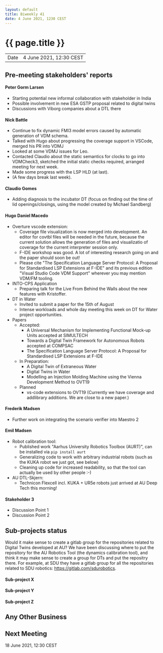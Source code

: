 ```yaml
---
layout: default
title: Biweekly 41
date: 4 June 2021, 1230 CEST
---
```


<script src="https://code.jquery.com/jquery-1.11.1.min.js">
</script>
<script src="/javascripts/edit.js"></script>
<script>setEditButonNm();</script>

# {{ page.title }}

|||
|---|---|
| Date | 4 June 2021, 12:30 CEST |


## Pre-meeting stakeholders' reports

<!-- Please keep in mind that the minutes are publicly available.-->

#### Peter Gorm Larsen
* Starting potential new informal collaboration with stakeholder in India 
* Possible involvement in new ESA GSTP proposal related to digital twins
* Discussions with Viborg companies about a DTL there

#### Nick Battle
* Continue to fix dynamic FMI3 model errors caused by automatic generation of VDM schema.
* Talked with Hugo about progressing the coverage support in VSCode, merged his PR into VDMJ
* Looked at some VDMJ issues for Leo.
* Contacted Claudio about the static semantics for clocks to go into VDMCheck3, sketched the initial static checks required, arranged meeting for next week.
* Made some progress with the LSP HLD (at last).
* (A few days break last week).

#### Claudio Gomes
* Adding diagnosis to the incubator DT (focus on finding out the time of lid openings/closings, using the model created by Michael Sandberg)

#### Hugo Daniel Macedo
* Overture vscode extension:
  * Coverage file visualization is now merged into development. An editor for covtbl files will be needed in the future, because the current solution allows the generation of files and visualizatio of coverage for the current interpreter session only.
  * F-IDE workshop was good. A lot of interesting research going on and the paper should soon be out!
  * Please cite "The Specification Language Server Protocol: A Proposal for Standardised  LSP Extensions at F-IDE" and its previous edition "Visual Studio Code VDM Support" wherever you may mention VDM/FM tooling.
* INTO-CPS Application
  * Preparing talk for the Live From Behind the Walls about the new features with Kristoffer.
* DT in Water
  * Invited to submit a paper for the 15th of August
  * Intense workloads and whole day meeting this week on DT for Water project opportunities.
* Papers
  * Accepted:
    * A Universal Mechanism for Implementing Functional Mock-up Units accepted at SIMULTECH
    * Towards a Digital Twin Framework for Autonomous Robots accepted at COMPSAC 
    * The Specification Language Server Protocol: A Proposal for Standardised  LSP Extensions at F-IDE
  * In Preparation:
    * A Digital Twin of Extraneous Water 
    * Digital Twins in Water
    * Modelling an Injection Molding Machine using the Vienna Development Method to OVT19 
  * Planned
    * vs-code extensions to OVT19 (Currently we have coverage and addlibrary additions. We are close to a new paper.)
#### Frederik Madsen
* Further work on integrating the scenario verifier into Maestro 2

#### Emil Madsen
* Robot calibration tool:
  * Published work "Aarhus University Robotics Toolbox (AURT)", can be installed via `pip install aurt`
  * Generalizing code to work with arbitrary industrial robots (such as the KUKA robot we just got, see below)
  * Cleaning up code for increased readability, so that the tool can actually be used by other people :-)
* AU DTL-Skjern:
  * Technicon Flexcell incl. KUKA + UR5e robots just arrived at AU Deep Tech this morning!


#### Stakeholder 3
* Discussion Point 1
* Discussion Point 2


## Sub-projects status

Would it make sense to create a gitlab group for the repositories related to Digital Twins developed at AU?
We have been discussing where to put the repository for the AU Robotics Tool (the dynamics calibration tool), and think it may make sense to create a group for DTs and put the repositry there.
For example, at SDU they have a gitlab group for all the repositories related to SDU robotics: https://gitlab.com/sdurobotics.

#### Sub-project X

#### Sub-project Y

#### Sub-project Z

##  Any Other Business

Next Meeting
------------

18 June 2021, 12:30 CEST


<div id="edit_page_div"></div>
